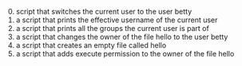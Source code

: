0. script that switches the current user to the user betty
1. a script that prints the effective username of the current user
2. a script that prints all the groups the current user is part of
3. a script that changes the owner of the file hello to the user betty
4.  a script that creates an empty file called hello
5. a script that adds execute permission to the owner of the file hello

